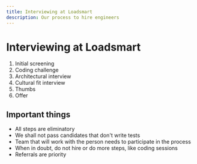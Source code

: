 ```yaml
---
title: Interviewing at Loadsmart
description: Our process to hire engineers
---
```


# Interviewing at Loadsmart

1. Initial screening
2. Coding challenge
3. Architectural interview
4. Cultural fit interview
5. Thumbs
6. Offer

## Important things

- All steps are eliminatory
- We shall not pass candidates that don't write tests
- Team that will work with the person needs to participate in the process
- When in doubt, do not hire or do more steps, like coding sessions
- Referrals are priority
